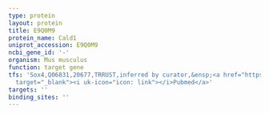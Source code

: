 ```yaml
---
type: protein
layout: protein
title: E9Q0M9
protein_name: Cald1
uniprot_accession: E9Q0M9
ncbi_gene_id: '-'
organism: Mus musculus
function: target gene
tfs: 'Sox4,Q06831,20677,TRRUST,inferred by curator,&ensp;<a href="https://www.ncbi.nlm.nih.gov/pubmed/?term=24046453%5Buid%5D"
  target="_blank"><i uk-icon="icon: link"></i>Pubmed</a>'
targets: ''
binding_sites: ''
---
```

